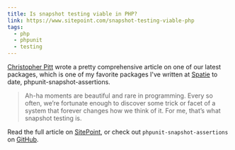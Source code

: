 ```yaml
---
title: Is snapshot testing viable in PHP?
link: https://www.sitepoint.com/snapshot-testing-viable-php
tags:
  - php
  - phpunit
  - testing
---
```


[Christopher Pitt](https://twitter.com/assertchris) wrote a pretty comprehensive article on one of our latest packages, which is one of my favorite packages I've written at [Spatie](https://spatie.be) to date, phpunit-snapshot-assertions.

> Ah-ha moments are beautiful and rare in programming. Every so often, we’re fortunate enough to discover some trick or facet of a system that forever changes how we think of it. For me, that’s what snapshot testing is.

Read the full article on [SitePoint](https://www.sitepoint.com/snapshot-testing-viable-php/), or check out `phpunit-snapshot-assertions` on [GitHub](https://github.com/spatie/phpunit-snapshot-assertions).
